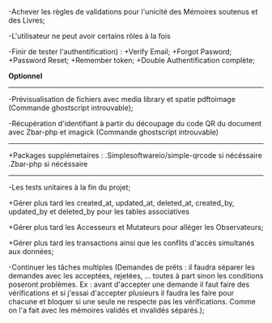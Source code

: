 -Achever les règles de validations pour l'unicité des Mémoires soutenus et des Livres;

-L'utilisateur ne peut avoir certains rôles à la fois

-Finir de tester l'authentification) :
    +Verify Email;
    +Forgot Pasword;
    +Password Reset;
    +Remember token;
    +Double Authentification complète;

**Optionnel**

*****************************************************************************************************************

-Prévisualisation de fichiers avec media library et spatie pdftoimage (Commande ghostscript introuvable);

-Récupération d'identifiant à partir du découpage du code QR du document avec Zbar-php et imagick (Commande ghostscript introuvable)

*****************************************************************************************************************

+Packages supplémetaires :
    .Simplesoftwareio/simple-qrcode si nécéssaire
    .Zbar-php si nécéssaire

*****************************************************************************************************************

-Les tests unitaires à la fin du projet;

+Gérer plus tard les created_at, updated_at, deleted_at, created_by, updated_by et deleted_by pour les tables associatives

+Gérer plus tard les Accesseurs et Mutateurs pour alléger les Observateurs;

+Gérer plus tard les transactions ainsi que les conflits d'accès simultanés aux données;


-Continuer les tâches multiples (Demandes de prêts : il faudra séparer les demandes avec les acceptées,          rejetées, ... toutes à part sinon les conditions poseront problèmes. Ex : avant d'accepter une demande il faut faire des vérifications et si j'essai d'accepter plusieurs il faudra les faire pour chacune et bloquer si une seule ne respecte pas les vérifications. Comme on l'a fait avec les mémoires validés et invalidés séparés.);
